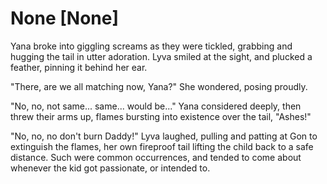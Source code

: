 # None [None]
Yana broke into giggling screams as they were tickled, grabbing and hugging the tail in utter adoration. Lyva smiled at the sight, and plucked a feather, pinning it behind her ear.   

"There, are we all matching now, Yana?" She wondered, posing proudly.     

"No, no, not same... same... would be..." Yana considered deeply, then threw their arms up, flames bursting into existence over the tail, "Ashes!"    

"No, no, no don't burn Daddy!" Lyva laughed, pulling and patting at Gon to extinguish the flames, her own fireproof tail lifting the child back to a safe distance. Such were common occurrences, and tended to come about whenever the kid got passionate, or intended to.
